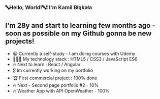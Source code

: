### 🔤Hello, World!🔤❗️ I'm Kamil Błąkała 

## I'm 28y and start to learning few months ago - soon as possible on my Github gonna be new projects!

- 😀 Currently a self-study - I am doing courses with Udemy
- 👨🏽‍💻 My technology stack : HTML5 / CSS3 / JavaScript ES6
- 🔥 Next to learn : React / Angular
- 🎖️ Im currently working on my portfolio 
- 🏆 First commercial project : 100% done
- 🔥 Next - Second page portfolio #2 - 10% 
- 🔥 Weather App with API OpenWeather - 100%
